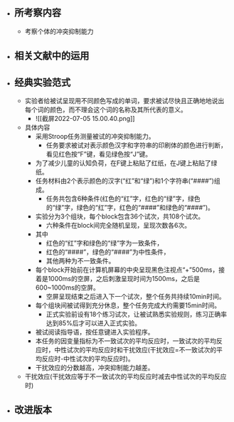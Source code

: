 - ## 所考察内容
	- 考察个体的冲突抑制能力
- ## 相关文献中的运用
- ## 经典实验范式
	- 实验者给被试呈现用不同颜色写成的单词，要求被试尽快且正确地地说出每个词的颜色，而不理会这个词的名称及其所代表的意义。
		- ![[截屏2022-07-05 15.00.40.png]]
	- 具体内容
		- 采用Stroop任务测量被试的冲突抑制能力。
			- 任务要求被试对表示颜色汉字和字符串的印刷体的颜色进行判断，看见红色按“F”键，看见绿色按“J”键。
		- 为了减少儿童的认知负荷，在F键上粘贴了红纸，在J键上粘贴了绿纸。
		- 任务材料由2个表示颜色的汉字(“红”和“绿”)和1个字符串(“####”)组成。
			- 任务共包含6种条件(红色的“红”字，红色的“绿”字，绿色的“绿”字，绿色的“红”字，红色的“####”和绿色的“####”)。
		- 实验分为3个组块，每个block包含36个试次，共108个试次。
			- 六种条件在block间完全随机呈现，呈现次数各6次。
		- 其中
			- 红色的“红”字和绿色的“绿”字为一致条件，
			- 红色的“####”，绿色的“####”为中性条件，
			- 其他两种为不一致条件。
		- 每个block开始前在计算机屏幕的中央呈现黑色注视点“+”500ms，接着是1000ms的空屏，之后刺激呈现时间为1500ms，之后是600~1000ms的空屏。
			- 空屏呈现结束之后进入下一个试次，整个任务共持续10min时间。
		- 每个组块间被试得到充分休息，整个任务完成大约需要15min时间。
			- 正式实验前设有18个练习试次，让被试熟悉实验规则，练习正确率达到85%后才可以进入正式实验。
		- 被试阅读指导语，按任意键进入实验程序。
		- 本任务的因变量指标为不一致试次的平均反应时，一致试次的平均反应时，中性试次的平均反应时和干扰效应(干扰效应=不一致试次的平均反应时-中性试次的平均反应时)。
		- 干扰效应的分数越高，冲突抑制能力越差。
	- 干扰效应(干扰效应等于不一致试次的平均反应时减去中性试次的平均反应时)
- ## 改进版本